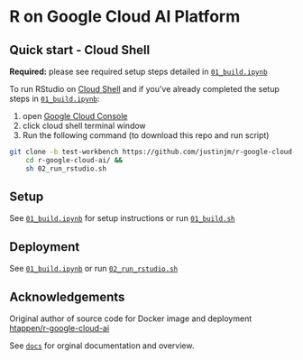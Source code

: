 # R on Google Cloud AI Platform

## Quick start - Cloud Shell 

**Required:** please see required setup steps detailed in [`01_build.ipynb`](01_build.ipynb)

To run RStudio on [Cloud Shell](https://cloud.google.com/shell/docs/using-cloud-shell) and if you've already completed the setup steps in [`01_build.ipynb`](01_build.ipynb):

1. open [Google Cloud Console](https://console.cloud.google.com/home/dashboard) 
2. click cloud shell terminal window 
3. Run the following command (to download this repo and run script)

```sh
git clone -b test-workbench https://github.com/justinjm/r-google-cloud-ai &&
    cd r-google-cloud-ai/ && 
    sh 02_run_rstudio.sh 
```

## Setup

See [`01_build.ipynb`](01_build.ipynb) for setup instructions or run [`01_build.sh`](01_build.sh)

## Deployment 

See [`01_build.ipynb`](01_build.ipynb)  or run [`02_run_rstudio.sh`](02_run_rstudio.sh)

## Acknowledgements 

Original author of source code for Docker image and deployment [htappen/r-google-cloud-ai](https://github.com/htappen/r-google-cloud-ai)

See [`docs`](docs) for orginal documentation and overview. 